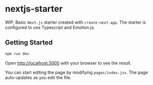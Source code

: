# nextjs-starter

WIP, Basic `Next.js` starter created with `create-next-app`. The starter
is configured to use Typescript and Emotion.js.

## Getting Started

```bash
npm run dev
```

Open [http://localhost:3000](http://localhost:3000) with your browser to see the result.

You can start editing the page by modifying `pages/index.jsx`. The page auto-updates as you edit the file.

